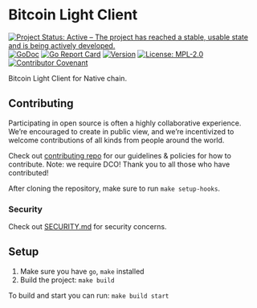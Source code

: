 <!-- markdownlint-disable MD041 -->
<!-- markdownlint-disable MD013 -->

# Bitcoin Light Client

[![Project Status: Active – The project has reached a stable, usable state and is being actively developed.](https://www.repostatus.org/badges/latest/active.svg)](https://www.repostatus.org/#wip)
[![GoDoc](https://img.shields.io/badge/godoc-reference-blue?style=flat-square&logo=go)](https://godoc.org/github.com/gonative-cc/bitcoin-lightclient)
[![Go Report Card](https://goreportcard.com/badge/github.com/gonative-cc/bitcoin-lightclient?style=flat-square)](https://goreportcard.com/report/github.com/gonative-cc/bitcoin-lightclient)
[![Version](https://img.shields.io/github/tag/gonative-cc/bitcoin-lightclient.svg?style=flat-square)](https://github.com/gonative-cc/bitcoin-lightclient)
[![License: MPL-2.0](https://img.shields.io/github/license/gonative-cc/bitcoin-lightclient.svg?style=flat-square)](https://github.com/gonative-cc/bitcoin-lightclient/blob/main/LICENSE)
[![Contributor Covenant](https://img.shields.io/badge/Contributor%20Covenant-2.1-4baaaa.svg)](https://github.com/gonative-cc/contributig/blob/master/CODE_OF_CONDUCT.md)

Bitcoin Light Client for Native chain.

## Contributing

Participating in open source is often a highly collaborative experience. We’re encouraged to create in public view, and we’re incentivized to welcome contributions of all kinds from people around the world.

Check out [contributing repo](https://github.com/gonative-cc/contributig) for our guidelines & policies for how to contribute. Note: we require DCO! Thank you to all those who have contributed!

After cloning the repository, make sure to run `make setup-hooks`.

### Security

Check out [SECURITY.md](./SECURITY.md) for security concerns.

## Setup

1. Make sure you have `go`, `make` installed
1. Build the project: `make build`

To build and start you can run: `make build start`
